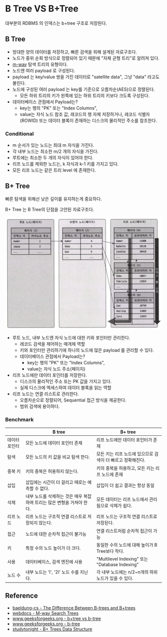 # B Tree VS B+Tree

대부분의 RDBMS 의 인덱스는 b+tree 구조로 저장된다.

## B Tree

- 방대한 양의 데이터를 저장하고, 빠른 검색을 위해 설계된 자료구조다.
- 노드가 중위 순회 방식으로 정렬되어 있기 때문에 "자체 균형 트리"로 알려져 있다.
- [m-way]((https://webdocs.cs.ualberta.ca/~holte/T26/m-way-trees.html)) 탐색 트리의 유형이다.
- 노드엔 여러 payload 로 구성된다.
- payload 는 key/value 쌍을 가진 데이터로 "satellite data", 그냥 "data" 라고도 불린다.
- 노드에 구성된 여러 payload 는 key를 기준으로 오름차순(AES)으로 정렬된다.
    - 모든 하위 트리의 키가 왼쪽에 있는 하위 트리의 키보다 크도록 구성된다.
- 데이터베이스 관점에서 Payload는?
    - key는 행의 "PK" 또는 "Index Columns",
    - value는 자식 노드 참조 값, 레코드의 행 자체 저장하거나, 레코드 식별자(ROWID) 또는 데이터 블록이 존재하는 디스크의 물리적인 주소를 참조한다.

### Conditional

- m 순서가 있는 노드는 최대 m 자식을 가진다.
- 각 내부 노드는 최소한 m/2 개의 자식을 가진다.
- 루트에는 최소한 두 개의 자식이 있어야 한다.
- 리프 노드를 제외한 노드는, k 자식과 k-1 키를 가지고 있다.
- 모든 리프 노드는 같은 트리 level 에 존재한다.

## B+ Tree

빠른 탐색을 위해선 낮은 깊이를 유지하는게 중요하다.

B+ Tree 는 B Tree의 단점을 고안된 자료구조다.

![b+tree-index.png](images/b+tree-index.png)

- 루트 노드, 내부 노드엔 자식 노드에 대한 키와 포인터만 관리한다.
    - 레코드 검색을 제어하는 매개체 역할
    - 키와 포인터만 관리하기에 하나의 노드에 많은 payload 를 관리할 수 있다.
    - 데이터베이스 관점에서 Payload는?
        - key는 행의 "PK" 또는 "Index Columns",
        - value는 자식 노드 주소(페이지)
- 리프 노드에만 데이터 포인터를 저장한다.
    - 디스크의 물리적인 주소 또는 PK 값을 가지고 있다.
    - 실제 디스크에 엑세스하여 데이터 블록을 읽는 역할
- 리프 노드는 연결 리스트로 관리한다.
    - 오름차순으로 정렬되어, Sequential 접근 방식을 제공한다.
    - 범위 검색에 용이하다.

### Benchmark

|         | B tree                                    | B+ tree                                      |
|---------|-------------------------------------------|----------------------------------------------|
| 데이터 포인터 | 모든 노드에 데이터 포인터 존재                         | 	리프 노드에만 데이터 포인터가 존재                         |
| 탐색      | 모든 노드의 키 값을 비교 탐색 한다.                     | 모든 키는 리프 노드에 있으므로 검색이 더 빠르고 정확해진다.           |
| 중복 키    | 키의 중복은 허용하지 않는다.                          | 	키의 중복을 허용하고, 모든 키는 리프 노드에 존재                |
| 삽입      | 삽입에는 시간이 더 걸리고 때로는 예측할 수 없다.              | 삽입이 더 쉽고 결과는 항상 동일                           |
| 삭제      | 내부 노드를 삭제하는 것은 매우 복잡하며 트리는 많은 변형을 거쳐야 한다. | 모든 데이터는 리프 노드에서 관리됨으로 삭제가 쉽다.                |
| 리프  노드  | 리프 노드는 구조적 연결 리스트로 저장되지 않는다.              | 리프 노드는 구조적 연결 리스트로 저장된다.                     |
| 접근      | 노드에 대한 순차적 접근이 불가능                        | 연결 리스트처럼 순차적 접근이 가능                          |
| 키       | 특정 수의 노드 높이가 더 크다.                        | 동일한 수의 노드에 대해 높이가 B Tree보다 작다.               |
| 사용      | 데이터베이스, 검색 엔진에 사용                         | "Multilevel Indexing" 또는 "Database Indexing" |
| 노드 수    | 	내부 노드는 'l', '2l' 노드 수를 지닌다.              | 각 내부 노드에는 n/2~n개의 하위 노드가 있을 수 있다.            |

## Reference

- [baeldung-cs - The Difference Between B-trees and B+trees](https://www.baeldung.com/cs/b-trees-vs-btrees)
- [webdocs - M-way Search Trees](https://webdocs.cs.ualberta.ca/~holte/T26/m-way-trees.html)
- [www.geeksforgeeks.org - b+tree vs b-tree](https://www.geeksforgeeks.org/difference-between-b-tree-and-b-tree/)
- [www.geeksforgeeks.org - b-tree](https://www.geeksforgeeks.org/introduction-of-b-tree-2/)
- [studytonight - B+ Trees Data Structure](https://www.studytonight.com/advanced-data-structures/b-plus-trees-data-structure)
